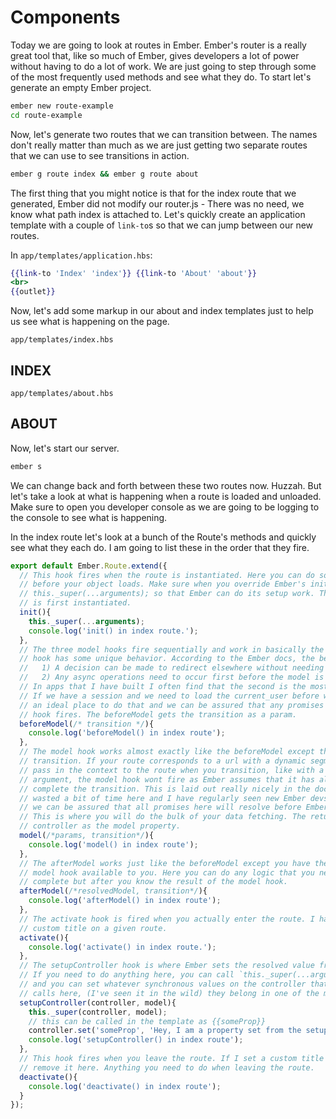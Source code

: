 # Components

Today we are going to look at routes in Ember. Ember's router is a really great tool that, like so much of Ember, gives developers a lot of power without having to do a lot of work. We are just going to step through some of the most frequently used methods and see what they do. To start let's generate an empty Ember project.

```sh
ember new route-example
cd route-example
```

Now, let's generate two routes that we can transition between. The names don't really matter than much as we are just getting two separate routes that we can use to see transitions in action.

```sh
ember g route index && ember g route about
```

The first thing that you might notice is that for the index route that we generated, Ember did not modify our router.js - There was no need, we know what path index is attached to. Let's quickly create an application template with a couple of `link-to`s so that we can jump between our new routes.

In `app/templates/application.hbs`:
```hbs
{{link-to 'Index' 'index'}} {{link-to 'About' 'about'}}
<br>
{{outlet}}
```

Now, let's add some markup in our about and index templates just to help us see what is happening on the page.

`app/templates/index.hbs`

<h2>INDEX</h2>

`app/templates/about.hbs`

<h2>ABOUT</h2>

Now, let's start our server.

```sh
ember s
```

We can change back and forth between these two routes now. Huzzah. But let's take a look at what is happening when a route is loaded and unloaded. Make sure to open you developer console as we are going to be logging to the console to see what is happening.

In the index route let's look at a bunch of the Route's methods and quickly see what they each do. I am going to list these in the order that they fire.

```JavaScript
export default Ember.Route.extend({
  // This hook fires when the route is instantiated. Here you can do some setup work or preliminaries
  // before your object loads. Make sure when you override Ember's init method that you call
  // this._super(...arguments); so that Ember can do its setup work. This only fires when the route
  // is first instantiated.
  init(){
    this._super(...arguments);
    console.log('init() in index route.');
  },
  // The three model hooks fire sequentially and work in basically the same way. Although the model
  // hook has some unique behavior. According to the Ember docs, the beforeModel should be used so:
  //   1) A decision can be made to redirect elsewhere without needing to resolve the model first.
  //   2) Any async operations need to occur first before the model is attempted to be resolved.
  // In apps that I have built I often find that the second is the most frequent use of the beforeModel.
  // If we have a session and we need to load the current_user before we load the model this would be
  // an ideal place to do that and we can be assured that any promises are resolved here before the model
  // hook fires. The beforeModel gets the transition as a param.
  beforeModel(/* transition */){
    console.log('beforeModel() in index route');
  },
  // The model hook works almost exactly like the beforeModel except that it does not fire on every
  // transition. If your route corresponds to a url with a dynamic segment, like `/contacts/1` and you
  // pass in the context to the route when you transition, like with a link-to that has an object as its
  // argument, the model hook wont fire as Ember assumes that it has all the information it needs to
  // complete the transition. This is laid out really nicely in the docs but when I was new to Ember I
  // wasted a bit of time here and I have regularly seen new Ember devs stumble here. Once again,
  // we can be assured that all promises here will resolve before Ember starts moving on to the afterModel.
  // This is where you will do the bulk of your data fetching. The return value here is attached to the
  // controller as the model property.
  model(/*params, transition*/){
    console.log('model() in index route');
  },
  // The afterModel works just like the beforeModel except you have the resolved return value from the
  // model hook available to you. Here you can do any logic that you need to de before the transition is
  // complete but after you know the result of the model hook.
  afterModel(/*resolvedModel, transition*/){
    console.log('afterModel() in index route');
  },
  // The activate hook is fired when you actually enter the route. I have used this hook to set a
  // custom title on a given route.
  activate(){
    console.log('activate() in index route.');
  },
  // The setupController hook is where Ember sets the resolved value from the model hook on the controller
  // If you need to do anything here, you can call `this._super(...arguments);` to preserve that behavior
  // and you can set whatever synchronous values on the controller that you want. But don't make any async
  // calls here, (I've seen it in the wild) they belong in one of the model hooks above.
  setupController(controller, model){
    this._super(controller, model);
    // this can be called in the template as {{someProp}}
    controller.set('someProp', 'Hey, I am a property set from the setupController hook in the route. Huzzah.');
    console.log('setupController() in index route');
  },
  // This hook fires when you leave the route. If I set a custom title on the route above, I would
  // remove it here. Anything you need to do when leaving the route.
  deactivate(){
    console.log('deactivate() in index route');
  }
});
```
